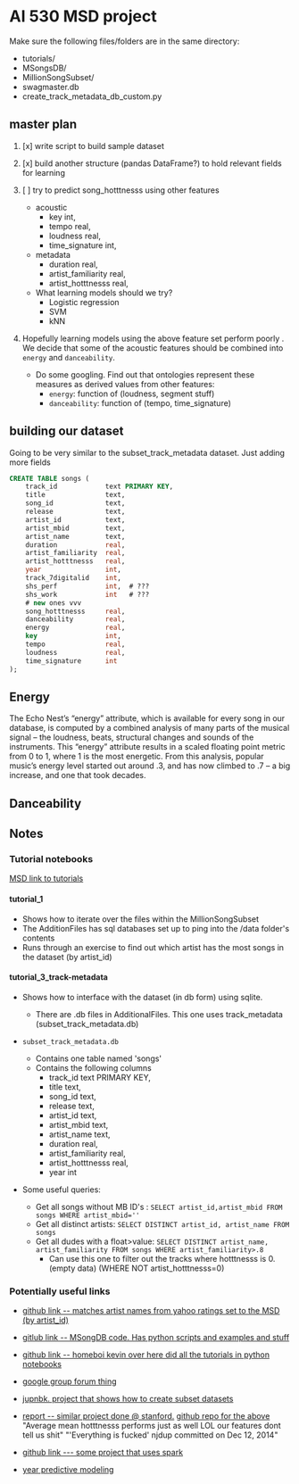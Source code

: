 # AI 530 MSD project

Make sure the following files/folders are in the same directory:
+ tutorials/
+ MSongsDB/
+ MillionSongSubset/
+ swagmaster.db
+ create_track_metadata_db_custom.py


## master plan

1. [x] write script to build sample dataset 

2. [x] build another structure (pandas DataFrame?) to hold relevant fields for learning  

3. [ ] try to predict song_hotttnesss using other features 
    + acoustic 
        * key                 int,
        * tempo               real, 
        * loudness            real, 
        * time_signature      int, 
    + metadata 
        * duration            real, 
        * artist_familiarity  real,
        * artist_hotttnesss   real,
    + What learning models should we try?
        * Logistic regression
        * SVM
        * kNN

4.  Hopefully learning models using the above feature set perform poorly .  We decide that some of the acoustic features should be combined into `energy` and `danceability`.
    + Do some googling.  Find out that ontologies represent these measures as derived values from other features: 
        * `energy`: function of (loudness, segment stuff)
        * `danceability`: function of (tempo, time_signature)


## building our dataset 

Going to be very similar to the subset_track_metadata dataset.  Just adding more fields 

```sql
CREATE TABLE songs (
    track_id            text PRIMARY KEY,
    title               text,
    song_id             text,
    release             text,
    artist_id           text,
    artist_mbid         text,
    artist_name         text,
    duration            real,
    artist_familiarity  real,
    artist_hotttnesss   real,
    year                int,
    track_7digitalid    int,
    shs_perf            int,  # ???
    shs_work            int   # ???
    # new ones vvv
    song_hotttnesss     real, 
    danceability        real, 
    energy              real, 
    key                 int,
    tempo               real, 
    loudness            real, 
    time_signature      int
);
```


## Energy 
The Echo Nest’s “energy” attribute, which is available for every song in our database, is computed by a combined analysis of many parts of the musical signal – the loudness, beats, structural changes and sounds of the instruments. This “energy” attribute results in a scaled floating point metric from 0 to 1, where 1 is the most energetic. From this analysis, popular music’s energy level started out around .3, and has now climbed to .7 – a big increase, and one that took decades.




## Danceability 


## Notes

### Tutorial notebooks 
[MSD link to tutorials](https://labrosa.ee.columbia.edu/millionsong/pages/tutorial)
#### tutorial_1
+ Shows how to iterate over the files within the MillionSongSubset
+ The AdditionFiles has sql databases set up to ping into the /data folder's contents 
+ Runs through an exercise to find out which artist has the most songs in the dataset (by artist_id)


#### tutorial_3_track-metadata 
+ Shows how to interface with the dataset (in db form) using sqlite.
    * There are .db files in AdditionalFiles.  This one uses track_metadata (subset_track_metadata.db)

+ `subset_track_metadata.db`
    * Contains one table named 'songs'
    * Contains the following columns
        - track_id text PRIMARY KEY, 
        - title text, 
        - song_id text, 
        - release text, 
        - artist_id text, 
        - artist_mbid text, 
        - artist_name text, 
        - duration real, 
        - artist_familiarity real, 
        - artist_hotttnesss real, 
        - year int
+ Some useful queries:
    * Get all songs without MB ID's : `SELECT artist_id,artist_mbid FROM songs WHERE artist_mbid=''`
    * Get all distinct artists: `SELECT DISTINCT artist_id, artist_name FROM songs`
    * Get all dudes with a float>value: `SELECT DISTINCT artist_name, artist_familiarity FROM songs WHERE artist_familiarity>.8`
        - Can use this one to filter out the tracks where hotttnesss is 0. (empty data) (WHERE NOT artist_hotttnesss=0)

### Potentially useful links

+ [github link -- matches artist names from yahoo ratings set to the MSD (by artist_id)](https://github.com/tbertinmahieux/MSongsDB/blob/master/Tasks_Demos/YahooRatings/match_artist_names.py)

+ [gitlub link -- MSongDB code.  Has python scripts and examples and stuff](https://github.com/tbertinmahieux/MSongsDB)
  
+ [github link -- homeboi kevin over here did all the tutorials in python notebooks](https://github.com/kevin11hg/msong)
  
+ [google group forum thing](https://groups.google.com/forum/#!forum/millionsongdataset)
  
+ [jupnbk. project that shows how to create subset datasets](http://nbviewer.jupyter.org/github/ds3-at-ucsd/msd-fp-p1/blob/master/grab_msd_data.ipynb)
  
+ [report -- similar project done @ stanford.](http://cs229.stanford.edu/proj2014/Angela%20Xue,%20Nick%20Dupoux,%20Predicting%20the%20Commercial%20Success%20of%20Songs%20Based%20on%20Lyrics%20and%20Other%20Metrics.pdf)
[github repo for the above](https://github.com/njdup/music_success_predictor_v2)  
"Average mean hotttnesss performs just as well LOL our features dont tell us shit" 
"'Everything is fucked' njdup committed on Dec 12, 2014"
  
+ [github link --- some project that uses spark](https://github.com/hsudarshan/Trend_Analysis_MSD_using_Spark/blob/master/CSE740ProjectReport.pdf)
  
+ [year predictive modeling](http://ds3-at-ucsd.github.io/msd-fp-p1/)